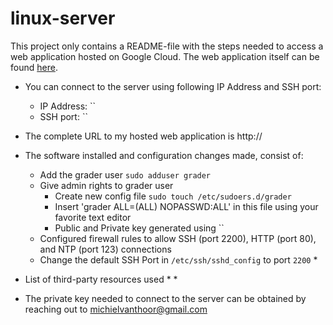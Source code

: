 # linux-server

This project only contains a README-file with the steps needed to access a web application hosted on Google Cloud.
The web application itself can be found [here](https://github.com/MichielVanthoor/catalog_app).

* You can connect to the server using following IP Address and SSH port:
  * IP Address: ``
  * SSH port: ``
* The complete URL to my hosted web application is http://
* The software installed and configuration changes made, consist of:
  * Add the grader user `sudo adduser grader`
  * Give admin rights to grader user
     * Create new config file `sudo touch /etc/sudoers.d/grader`
     * Insert 'grader ALL=(ALL) NOPASSWD:ALL' in this file using your favorite text editor
     * Public and Private key generated using ``
  * Configured firewall rules to allow SSH (port 2200), HTTP (port 80), and NTP (port 123) connections
  * Change the default SSH Port in `/etc/ssh/sshd_config` to port `2200`
     * 


     
* List of third-party resources used
  *
  * 
 
* The private key needed to connect to the server can be obtained by reaching out to michielvanthoor@gmail.com
